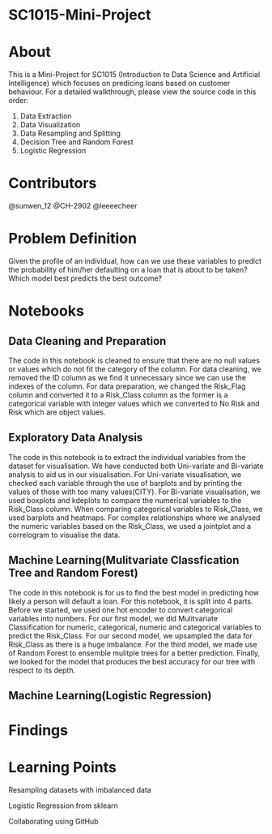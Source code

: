 # SC1015-Mini-Project

# About
This is a Mini-Project for SC1015 (Introduction to Data Science and Artificial Intelligence) which focuses on predicing loans based on customer behaviour. For a detailed walkthrough, please view the source code in this order:

1. Data Extraction
2. Data Visualization
3. Data Resampling and Splitting
4. Decision Tree and Random Forest
5. Logistic Regression

# Contributors
@sunwen_12
@CH-2902
@leeeecheer 

# Problem Definition
Given the profile of an individual, how can we use these variables to predict the probability of him/her defaulting on a loan that is about to be taken?
Which model best predicts the best outcome?

# Notebooks
## Data Cleaning and Preparation
The code in this notebook is cleaned to ensure that there are no null values or values which do not fit the category of the column. For data cleaning, we removed the ID column as we find it unnecessary since we can use the indexes of the column. For data preparation, we changed the Risk_Flag column and converted it to a Risk_Class column as the former is a categorical variable with integer values which we converted to No Risk and Risk which are object values.

## Exploratory Data Analysis
The code in this notebook is to extract the individual variables from the dataset for visualisation. We have conducted both Uni-variate and Bi-variate analysis to aid us in our visualisation. For Uni-variate visualisation, we checked each variable through the use of barplots and by printing the values of those with too many values(CITY). For Bi-variate visualisation, we used boxplots and kdeplots to compare the numerical variables to the Risk_Class column. When comparing categorical variables to Risk_Class, we used barplots and heatmaps. For complex relationships where we analysed the numeric variables based on the Risk_Class, we used a jointplot and a correlogram to visualise the data.

## Machine Learning(Mulitvariate Classfication Tree and Random Forest)
The code in this notebook is for us to find the best model in predicting how likely a person will default a loan. For this notebook, it is split into 4 parts. Before we started, we used one hot encoder to convert categorical variables into numbers. For our first model, we did Mulitvariate Classification for numeric, categorical, numeric and categorical variables to predict the Risk_Class. For our second model, we upsampled the data for Risk_Class as there is a huge imbalance. For the third model, we made use of Random Forest to ensemble mulitple trees for a better prediction. Finally, we looked for the model that produces the best accuracy for our tree with respect to its depth.

## Machine Learning(Logistic Regression)

# Findings

# Learning Points
Resampling datasets with imbalanced data

Logistic Regression from sklearn

Collaborating using GitHub

